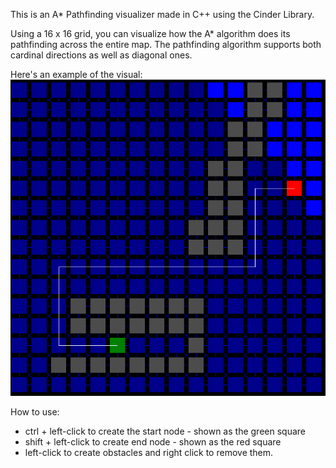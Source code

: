 This is an A* Pathfinding visualizer made in C++ using the Cinder Library.

Using a 16 x 16 grid, you can visualize how the A* algorithm does its pathfinding across the entire map.
The pathfinding algorithm supports both cardinal directions as well as diagonal ones.

Here's an example of the visual: 
![image](image2.png)

How to use:
* ctrl + left-click to create the start node - shown as the green square
* shift + left-click to create end node - shown as the red square
* left-click to create obstacles and right click to remove them. 
